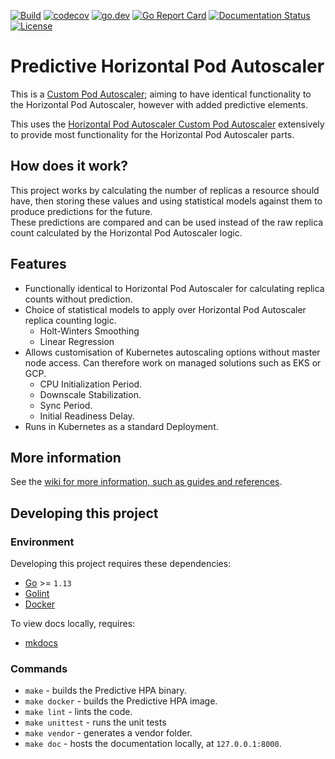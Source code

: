 [![Build](https://github.com/jthomperoo/predictive-horizontal-pod-autoscaler/workflows/main/badge.svg)](https://github.com/jthomperoo/predictive-horizontal-pod-autoscaler/actions)
[![codecov](https://codecov.io/gh/jthomperoo/predictive-horizontal-pod-autoscaler/branch/master/graph/badge.svg)](https://codecov.io/gh/jthomperoo/predictive-horizontal-pod-autoscaler)
[![go.dev](https://img.shields.io/badge/go.dev-reference-007d9c?logo=go&logoColor=white&style=flat)](https://pkg.go.dev/github.com/jthomperoo/predictive-horizontal-pod-autoscaler)
[![Go Report Card](https://goreportcard.com/badge/github.com/jthomperoo/predictive-horizontal-pod-autoscaler)](https://goreportcard.com/report/github.com/jthomperoo/predictive-horizontal-pod-autoscaler)
[![Documentation Status](https://readthedocs.org/projects/predictive-horizontal-pod-autoscaler/badge/?version=latest)](https://predictive-horizontal-pod-autoscaler.readthedocs.io/en/latest)
[![License](http://img.shields.io/:license-apache-blue.svg)](http://www.apache.org/licenses/LICENSE-2.0.html)
# Predictive Horizontal Pod Autoscaler
This is a [Custom Pod Autoscaler](https://www.github.com/jthomperoo/custom-pod-autoscaler); aiming 
to have identical functionality to the Horizontal Pod Autoscaler, however with added predictive 
elements.  

This uses the 
[Horizontal Pod Autoscaler Custom Pod Autoscaler](https://www.github.com/jthomperoo/horizontal-pod-autoscaler) 
extensively to provide most functionality for the Horizontal Pod Autoscaler parts.  

## How does it work?

This project works by calculating the number of replicas a resource should have, then storing these 
values and using statistical models against them to produce predictions for the future.  
These predictions are compared and can be used instead of the raw replica count calculated by the 
Horizontal Pod Autoscaler logic.

## Features

* Functionally identical to Horizontal Pod Autoscaler for calculating replica
  counts without prediction.
* Choice of statistical models to apply over Horizontal Pod Autoscaler replica
  counting logic.
    * Holt-Winters Smoothing
    * Linear Regression
* Allows customisation of Kubernetes autoscaling options without master node
  access. Can therefore work on managed solutions such as EKS or GCP.
    * CPU Initialization Period.
    * Downscale Stabilization.
    * Sync Period.
    * Initial Readiness Delay.
* Runs in Kubernetes as a standard Deployment.

## More information

See the [wiki for more information, such as guides and references](https://predictive-horizontal-pod-autoscaler.readthedocs.io/en/latest/).

## Developing this project
### Environment
Developing this project requires these dependencies:

* [Go](https://golang.org/doc/install) >= `1.13`
* [Golint](https://github.com/golang/lint)
* [Docker](https://docs.docker.com/install/)

To view docs locally, requires:

* [mkdocs](https://www.mkdocs.org/)

### Commands

* `make` - builds the Predictive HPA binary.
* `make docker` - builds the Predictive HPA image.
* `make lint` - lints the code.
* `make unittest` - runs the unit tests
* `make vendor` - generates a vendor folder.
* `make doc` - hosts the documentation locally, at `127.0.0.1:8000`.